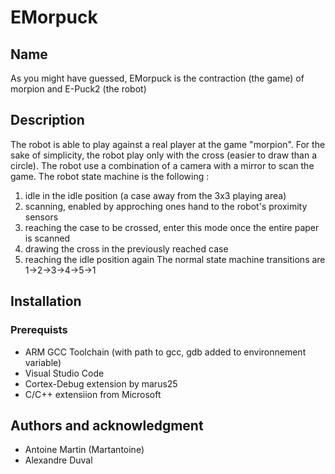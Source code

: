 # EMorpuck
## Name
As you might have guessed, EMorpuck is the contraction (the game) of morpion and E-Puck2 (the robot)

## Description
The robot is able to play against a real player at the game "morpion".
For the sake of simplicity, the robot play only with the cross (easier to draw than a circle).
The robot use a combination of a camera with a mirror to scan the game.
The robot state machine is the following :
1. idle in the idle position (a case away from the 3x3 playing area)
2. scanning, enabled by approching ones hand to the robot's proximity sensors
3. reaching the case to be crossed, enter this mode once the entire paper is scanned
4. drawing the cross in the previously reached case
5. reaching the idle position again
The normal state machine transitions are 1->2->3->4->5->1

## Installation
### Prerequists
- ARM GCC Toolchain (with path to gcc, gdb added to environnement variable)
- Visual Studio Code
- Cortex-Debug extension by marus25
- C/C++ extensiion from Microsoft

## Authors and acknowledgment
- Antoine Martin (Martantoine)
- Alexandre Duval